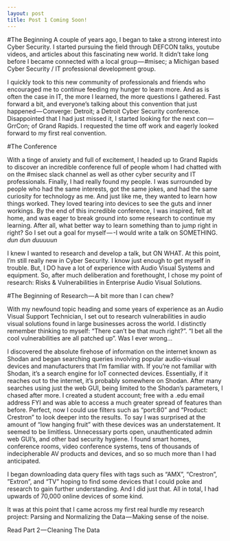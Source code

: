 ```yaml
---
layout: post
title: Post 1 Coming Soon!
---
```


#The Beginning
A couple of years ago, I began to take a strong interest into Cyber Security. I started pursuing the field through DEFCON talks, youtube videos, and articles about this fascinating new world. It didn’t take long before I became connected with a local group — #misec; a Michigan based Cyber Security / IT professional development group.

I quickly took to this new community of professionals and friends who encouraged me to continue feeding my hunger to learn more. And as is often the case in IT, the more I learned, the more questions I gathered. Fast forward a bit, and everyone’s talking about this convention that just happened — Converge: Detroit; a Detroit Cyber Security conference. Disappointed that I had just missed it, I started looking for the next con — GrrCon; of Grand Rapids. I requested the time off work and eagerly looked forward to my first real convention.

#The Conference

With a tinge of anxiety and full of excitement, I headed up to Grand Rapids to discover an incredible conference full of people whom I had chatted with on the #misec slack channel as well as other cyber security and IT professionals. Finally, I had really found my people. I was surrounded by people who had the same interests, got the same jokes, and had the same curiosity for technology as me. And just like me, they wanted to learn how things worked. They loved tearing into devices to see the guts and inner workings. By the end of this incredible conference, I was inspired, felt at home, and was eager to break ground into some research to continue my learning. After all, what better way to learn something than to jump right in right? So I set out a goal for myself — -I would write a talk on SOMETHING. *dun dun duuuuun*

I knew I wanted to research and develop a talk, but ON WHAT. At this point, I’m still really new in Cyber Security. I know just enough to get myself in trouble. But, I DO have a lot of experience with Audio Visual Systems and equipment. So, after much deliberation and forethought, I chose my point of research: Risks & Vulnerabilities in Enterprise Audio Visual Solutions.

#The Beginning of Research — A bit more than I can chew?

With my newfound topic heading and some years of experience as an Audio Visual Support Technician, I set out to research vulnerabilities in audio visual solutions found in large businesses across the world. I distinctly remember thinking to myself: “There can’t be that much right?”. “I bet all the cool vulnerabilities are all patched up”. Was I ever wrong…

I discovered the absolute firehose of information on the internet known as Shodan and began searching queries involving popular audio-visual devices and manufacturers that I’m familiar with. If you’re not familiar with Shodan, it’s a search engine for IoT connected devices. Essentially, if it reaches out to the internet, it’s probably somewhere on Shodan. After many searches using just the web GUI, being limited to the Shodan’s parameters, I chased after more. I created a student account; free with a .edu email address FYI and was able to access a much greater spread of features than before. Perfect, now I could use filters such as “port:80” and “Product: Crestron” to look deeper into the results. To say I was surprised at the amount of “low hanging fruit” with these devices was an understatement. It seemed to be limitless. Unnecessary ports open, unauthenticated admin web GUI’s, and other bad security hygiene. I found smart homes, conference rooms, video conference systems, tens of thousands of indecipherable AV products and devices, and so so much more than I had anticipated.

I began downloading data query files with tags such as “AMX”, “Crestron”, ”Extron”, and “TV” hoping to find some devices that I could poke and research to gain further understanding. And I did just that. All in total, I had upwards of 70,000 online devices of some kind.

It was at this point that I came across my first real hurdle my research project: Parsing and Normalizing the Data — Making sense of the noise.

Read Part 2 — Cleaning The Data
